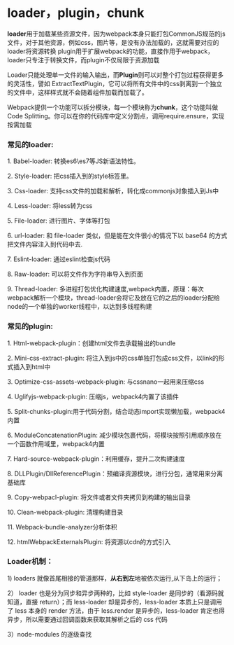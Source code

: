 # loader，plugin，chunk

**loader**用于加载某些资源文件，因为webpack本身只能打包CommonJS规范的js文件，对于其他资源，例如css，图片等，是没有办法加载的，这就需要对应的loader将资源转换 plugin用于扩展webpack的功能，直接作用于webpack，loader只专注于转换文件，而plugin不仅局限于资源加载

Loader只能处理单一文件的输入输出，而**Plugin**则可以对整个打包过程获得更多的灵活性，譬如 ExtractTextPlugin，它可以将所有文件中的css剥离到一个独立的文件中，这样样式就不会随着组件加载而加载了。

Webpack提供一个功能可以拆分模块，每一个模块称为**chunk**，这个功能叫做Code Splitting。你可以在你的代码库中定义分割点，调用require.ensure，实现按需加载&#x20;



### 常见的loader:

1\.    Babel-loader: 转换es6\es7等JS新语法特性。

2\.    Style-loader: 把css插入到的style标签里。

3\.    Css-loader: 支持css文件的加载和解析，转化成commonjs对象插入到Js中

4\.    Less-loader: 将less转为css

5\.    File-loader: 进行图片、字体等打包

6\.    url-loader: 和 file-loader 类似，但是能在文件很小的情况下以 base64 的方式把文件内容注入到代码中去.

7\.    Eslint-loader: 通过eslint检查js代码

8\.    Raw-loader: 可以将文件作为字符串导入到页面

9\.    Thread-loader: 多进程打包优化构建速度,webpack内置，原理：每次webpack解析一个模块，thread-loader会将它及放在它的之后的loader分配给node的一个单独的worker线程中，以达到多线程构建

### 常见的plugin:

1\.    Html-webpack-plugin：创建html文件去承载输出的bundle

2\.    Mini-css-extract-plugin: 将注入到js中的css单独打包成css文件，以link的形式插入到html中

3\.    Optimize-css-assets-webpack-plugin: 与cssnano一起用来压缩css

4\.    Uglifyjs-webpack-plugin: 压缩js，webpack4内置了该插件

5\.    Split-chunks-plugin:用于代码分割，结合动态import实现懒加载，webpack4内置

6\.    ModuleConcatenationPlugin: 减少模块包裹代码，将模块按照引用顺序放在一个函数作用域里，webpack4内置

7\.    Hard-source-webpack-plugin：利用缓存，提升二次构建速度

8\.    DLLPlugin/DllReferencePlugin：预编译资源模块，进行分包，通常用来分离基础库

9\.    Copy-webpacl-plugin: 将文件或者文件夹拷贝到构建的输出目录

10\.   Clean-webpack-plugin: 清理构建目录

11\.   Webpack-bundle-analyzer分析体积

12\.   htmlWebpackExternalsPlugin: 将资源以cdn的方式引入

### Loader机制：

&#x20;1\) loaders 就像首尾相接的管道那样，**从右到左**地被依次运行,从下岛上的运行；

2） loader 也是分为同步和异步两种的，比如 style-loader 是同步的（看源码就知道，直接 return）；而 less-loader 却是异步的，less-loader 本质上只是调用了 less 本身的 render 方法，由于 less.render 是异步的，less-loader 肯定也得异步，所以需要通过回调函数来获取其解析之后的 css 代码

3）node-modules 的逐级查找
